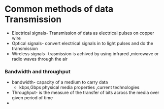 # Common methods of data Transmission
- Electrical signals- Transmission of data as electrical pulses on copper wire
- Optical signals- convert electrical signals in to light pulses and do the transmission
- Wireless signals- trasmission is achived by using infrared ,microwave or radio waves through the air
### Bandwidth and throughput
- bandwidth- capacity of a medium to carry data
    - kbps,Gbps  physical media properties ,current technologies
- Throughput- is  the measure of the transfer of bits across the media over given period of time
- 
